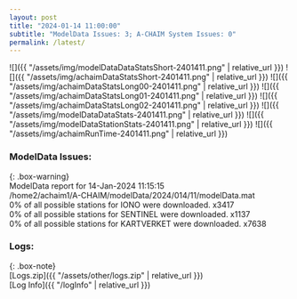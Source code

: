 ```yaml
---
layout: post
title: "2024-01-14 11:00:00"
subtitle: "ModelData Issues: 3; A-CHAIM System Issues: 0"
permalink: /latest/
---
```


![]({{ "/assets/img/modelDataDataStatsShort-2401411.png" | relative_url }})
![]({{ "/assets/img/achaimDataStatsShort-2401411.png" | relative_url }})
![]({{ "/assets/img/achaimDataStatsLong00-2401411.png" | relative_url }})
![]({{ "/assets/img/achaimDataStatsLong01-2401411.png" | relative_url }})
![]({{ "/assets/img/achaimDataStatsLong02-2401411.png" | relative_url }})
![]({{ "/assets/img/modelDataDataStats-2401411.png" | relative_url }})
![]({{ "/assets/img/modelDataStationStats-2401411.png" | relative_url }})
![]({{ "/assets/img/achaimRunTime-2401411.png" | relative_url }})


### ModelData Issues:  
  
{: .box-warning}  
 ModelData report for 14-Jan-2024 11:15:15   
 /home2/achaim1/A-CHAIM/modelData/2024/014/11/modelData.mat   
 0% of all possible stations for IONO were downloaded. x3417   
 0% of all possible stations for SENTINEL were downloaded. x1137   
 0% of all possible stations for KARTVERKET were downloaded. x7638   
  


### Logs:  
  
{: .box-note}  
[Logs.zip]({{ "/assets/other/logs.zip" | relative_url }})  
[Log Info]({{ "/logInfo" | relative_url }})  
